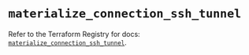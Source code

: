 # `materialize_connection_ssh_tunnel`

Refer to the Terraform Registry for docs: [`materialize_connection_ssh_tunnel`](https://registry.terraform.io/providers/materializeinc/materialize/0.9.1/docs/resources/connection_ssh_tunnel).
